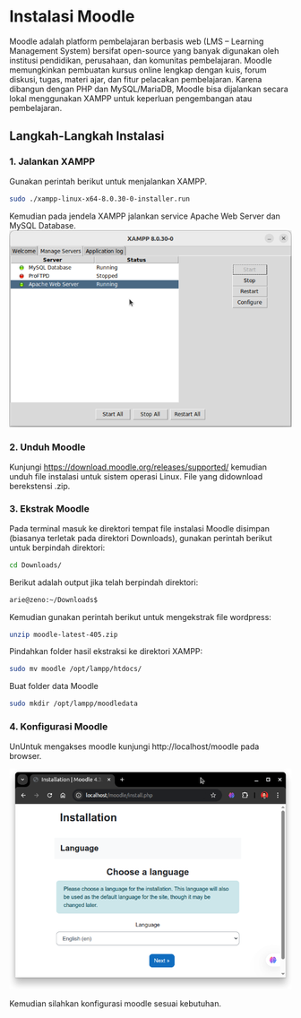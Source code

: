 # Instalasi Moodle
Moodle adalah platform pembelajaran berbasis web (LMS – Learning Management System) bersifat open-source yang banyak digunakan oleh institusi pendidikan, perusahaan, dan komunitas pembelajaran. Moodle memungkinkan pembuatan kursus online lengkap dengan kuis, forum diskusi, tugas, materi ajar, dan fitur pelacakan pembelajaran. Karena dibangun dengan PHP dan MySQL/MariaDB, Moodle bisa dijalankan secara lokal menggunakan XAMPP untuk keperluan pengembangan atau pembelajaran.
## Langkah-Langkah Instalasi
### 1. Jalankan XAMPP
Gunakan perintah berikut untuk menjalankan XAMPP.
```bash
sudo ./xampp-linux-x64-8.0.30-0-installer.run
```
Kemudian pada jendela XAMPP jalankan service Apache Web Server dan MySQL Database.
![icon](img/xampp_run.png)

### 2. Unduh Moodle
Kunjungi https://download.moodle.org/releases/supported/ kemudian unduh file instalasi untuk sistem operasi Linux. File yang didownload berekstensi .zip.

### 3. Ekstrak Moodle
Pada terminal masuk ke direktori tempat file instalasi Moodle disimpan (biasanya terletak pada direktori Downloads), gunakan perintah berikut untuk berpindah direktori: 
```bash
cd Downloads/
```
Berikut adalah output jika telah berpindah direktori:
```bash
arie@zeno:~/Downloads$ 
```
Kemudian gunakan perintah berikut untuk mengekstrak file wordpress:
```bash
unzip moodle-latest-405.zip
```
Pindahkan folder hasil ekstraksi ke direktori XAMPP:
```bash
sudo mv moodle /opt/lampp/htdocs/
```
Buat folder data Moodle
```bash
sudo mkdir /opt/lampp/moodledata
```

### 4. Konfigurasi Moodle
UnUntuk mengakses moodle kunjungi http://localhost/moodle pada browser.

![icon](img/moodle_run.png)

Kemudian silahkan konfigurasi moodle sesuai kebutuhan.
